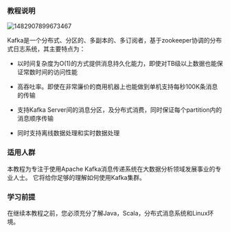 ### 教程说明

![1482907899673467](https://image.easyblog.top/1482907899673467.png)

Kafka是一个分布式、分区的、多副本的、多订阅者，基于zookeeper协调的分布式日志系统，其主要特点为：

* 以时间复杂度为O(1)的方式提供消息持久化能力，即使对TB级以上数据也能保证常数时间的访问性能

* 高吞吐率。即使在非常廉价的商用机器上也能做到单机支持每秒100K条消息的传输

* 支持Kafka Server间的消息分区，及分布式消费，同时保证每个partition内的消息顺序传输

* 同时支持离线数据处理和实时数据处理



### 适用人群

本教程为专注于使用Apache Kafka消息传递系统在大数据分析领域发展事业的专业人士。 它将给你足够的理解如何使用Kafka集群。

### 学习前提

在继续本教程之前，您必须充分了解Java，Scala，分布式消息系统和Linux环境。

